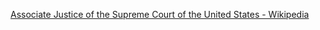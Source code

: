 ﻿[Associate Justice of the Supreme Court of the United States - Wikipedia](https://en.wikipedia.org/wiki/Associate_Justice_of_the_Supreme_Court_of_the_United_States)
